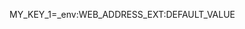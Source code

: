 <!-- layout:code post: env-vars_define-referenced-environment-variable -->


MY&#95;KEY&#95;1=&#95;env&#58;WEB&#95;ADDRESS&#95;EXT&#58;DEFAULT&#95;VALUE
